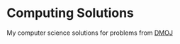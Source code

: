 # Computing Solutions
My computer science solutions for problems from <a href="https://dmoj.ca/problems/">DMOJ<a>
